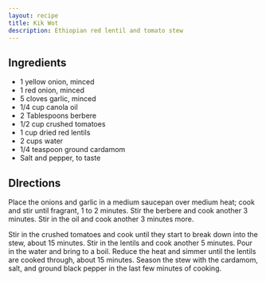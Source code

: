 ```yaml
---
layout: recipe
title: Kik Wot
description: Ethiopian red lentil and tomato stew
---
```


## Ingredients

* 1 yellow onion, minced
* 1 red onion, minced
* 5 cloves garlic, minced
* 1/4 cup canola oil
* 2 Tablespoons berbere
* 1/2 cup crushed tomatoes
* 1 cup dried red lentils
* 2 cups water
* 1/4 teaspoon ground cardamom
* Salt and pepper, to taste

## DIrections

Place the onions and garlic in a medium saucepan over medium heat; cook
and stir until fragrant, 1 to 2 minutes. Stir the berbere and cook
another 3 minutes. Stir in the oil and cook another 3 minutes more.

Stir in the crushed tomatoes and cook until they start to break down
into the stew, about 15 minutes. Stir in the lentils and cook another 5
minutes. Pour in the water and bring to a boil. Reduce the heat and
simmer until the lentils are cooked through, about 15 minutes. Season
the stew with the cardamom, salt, and ground black pepper in the last
few minutes of cooking.
